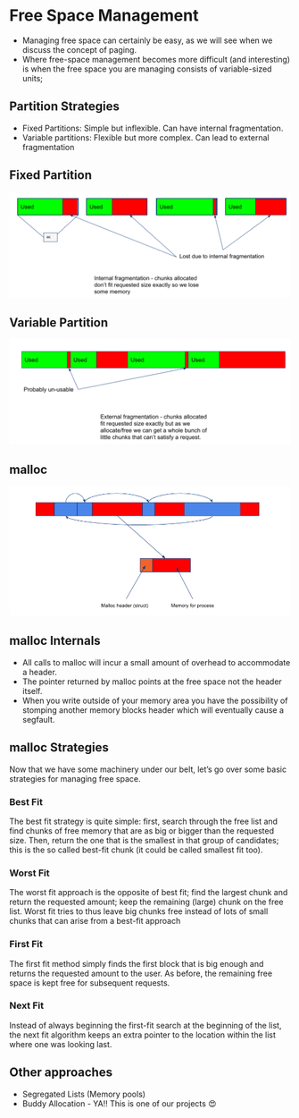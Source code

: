 # Free Space Management

- Managing free space can certainly be easy, as we will see when we
    discuss the concept of paging.
- Where free-space management becomes more difficult (and interesting)
    is when the free space you are managing consists of variable-sized
    units;

## Partition Strategies

- Fixed Partitions: Simple but inflexible. Can have internal fragmentation.
- Variable partitions: Flexible but more complex. Can lead to external fragmentation

## Fixed Partition

![Internal Frag](images/vm-internal-frag.png)

## Variable Partition

![External Frag](images/vm-external-frag.png)

## malloc

![malloc header](images/malloc-header.png)

## malloc Internals

- All calls to malloc will incur a small amount of overhead to accommodate a header.
- The pointer returned by malloc points at the free space not the header itself.
- When you write outside of your memory area you have the possibility
    of stomping another memory blocks header which will eventually cause
    a segfault.

## malloc Strategies

Now that we have some machinery under our belt, let’s go over some basic
strategies for managing free space.

### Best Fit

The best fit strategy is quite simple: first, search through the free
list and find chunks of free memory that are as big or bigger than the
requested size. Then, return the one that is the smallest in that group
of candidates; this is the so called best-fit chunk (it could be called
smallest fit too).

### Worst Fit

The worst fit approach is the opposite of best fit; find the largest
chunk and return the requested amount; keep the remaining (large) chunk
on the free list. Worst fit tries to thus leave big chunks free instead
of lots of small chunks that can arise from a best-fit approach

### First Fit

The first fit method simply finds the first block that is big enough and
returns the requested amount to the user. As before, the remaining free
space is kept free for subsequent requests.

### Next Fit

Instead of always beginning the first-fit search at the beginning of the
list, the next fit algorithm keeps an extra pointer to the location
within the list where one was looking last.

## Other approaches

- Segregated Lists (Memory pools)
- Buddy Allocation - YA!! This is one of our projects 😍
